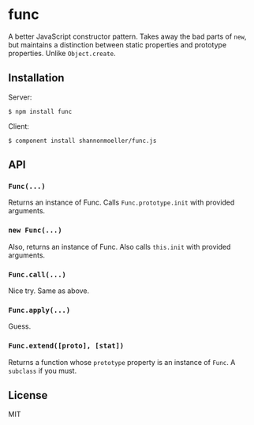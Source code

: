 # func

  A better JavaScript constructor pattern. Takes away the bad parts of `new`, but maintains a distinction between static properties and prototype properties. Unlike `Object.create`.

## Installation

  Server:
  
    $ npm install func
    
  Client:

    $ component install shannonmoeller/func.js

## API

### `Func(...)`

  Returns an instance of Func. Calls `Func.prototype.init` with provided arguments.

### `new Func(...)`

  Also, returns an instance of Func. Also calls `this.init` with provided arguments.
  
### `Func.call(...)`

  Nice try. Same as above.
  
### `Func.apply(...)`

  Guess.
  
### `Func.extend([proto], [stat])`

  Returns a function whose `prototype` property is an instance of `Func`. A `subclass` if you must.

## License

  MIT
